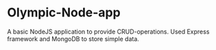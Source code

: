 # Olympic-Node-app
A basic NodeJS application to provide CRUD-operations.
Used Express framework and MongoDB to store simple data.
